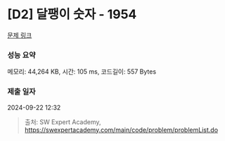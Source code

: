# [D2] 달팽이 숫자 - 1954 

[문제 링크](https://swexpertacademy.com/main/code/problem/problemDetail.do?contestProbId=AV5PobmqAPoDFAUq) 

### 성능 요약

메모리: 44,264 KB, 시간: 105 ms, 코드길이: 557 Bytes

### 제출 일자

2024-09-22 12:32



> 출처: SW Expert Academy, https://swexpertacademy.com/main/code/problem/problemList.do